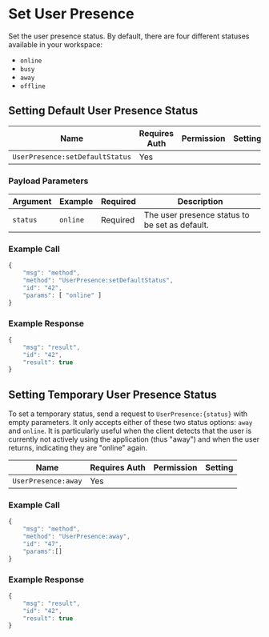 # Set User Presence

Set the user presence status. By default, there are four different statuses available in your workspace:

* `online`
* `busy`
* `away`
* `offline`

## Setting Default User Presence Status

| Name                            | Requires Auth | Permission | Setting |
| ------------------------------- | ------------- | ---------- | ------- |
| `UserPresence:setDefaultStatus` | Yes           |            |         |

### Payload Parameters

| Argument | Example  | Required | Description                                    |
| -------- | -------- | -------- | ---------------------------------------------- |
| `status` | `online` | Required | The user presence status to be set as default. |

### Example Call

```javascript
{
    "msg": "method",
    "method": "UserPresence:setDefaultStatus",
    "id": "42",
    "params": [ "online" ]
}
```

### Example Response

```javascript
{
    "msg": "result",
    "id": "42",
    "result": true
}
```



## Setting Temporary User Presence Status

To set a temporary status, send a request to `UserPresence:{status}` with empty parameters. It only accepts either of these two status options: `away` and `online`. It is particularly useful when the client detects that the user is currently not actively using the application (thus "away") and when the user returns, indicating they are "online" again.

| Name                | Requires Auth | Permission | Setting |
| ------------------- | ------------- | ---------- | ------- |
| `UserPresence:away` | Yes           |            |         |

### Example Call

```javascript
{
    "msg": "method",
    "method": "UserPresence:away",
    "id": "47",
    "params":[]
}
```

### Example Response

```javascript
{
    "msg": "result",
    "id": "42",
    "result": true
}
```
